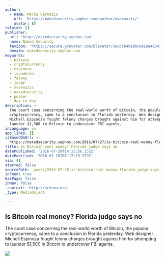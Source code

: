 ```yaml
---
author:
  - name: Maria Varmazis
    url: 'https://nakedsecurity.sophos.com/author/mvarmazis/'
    avatar: {}
related: []
publisher:
  url: 'http://nakedsecurity.sophos.com'
  name: Naked Security
  favicon: 'https://secure.gravatar.com/blavatar/36cdcb4bed050e19e465471a6bbe63b0?s=16'
  domain: nakedsecurity.sophos.com
keywords:
  - bitcoin
  - cryptocurrency
  - espinoza
  - laundered
  - felony
  - judge
  - mvarmazis
  - nakedsecurity
  - pooler
  - day-to-day
description: >-
  The court case concerning the real-world worth of Bitcoin, the popular
  cryptocurrency, came to a conclusion in Florida yesterday. Web designer
  Michell Espinoza fought felony charges brought against him for attempting to
  launder $1,500 in Bitcoin to undercover FBI agents.
inLanguage: en
app_links: []
isBasedOnUrl: >-
  https://nakedsecurity.sophos.com/2016/07/27/is-bitcoin-real-money-florida-judge-says-no/
title: Is Bitcoin real money? Florida judge says no
datePublished: '2016-07-28T14:22:56.132Z'
dateModified: '2016-07-28T07:17:15.979Z'
via: {}
starred: false
sourcePath: _posts/2016-07-28-is-bitcoin-real-money-florida-judge-says-no.md
inFeed: true
hasPage: false
inNav: false
_context: 'http://schema.org'
_type: MediaObject

---
```

<article style=""><h1>Is Bitcoin real money? Florida judge says no</h1><p>The court case concerning the real-world worth of Bitcoin, the popular cryptocurrency, came to a conclusion in Florida yesterday. Web designer Michell Espinoza fought felony charges brought against him for attempting to launder $1,500 in Bitcoin to undercover FBI agents.</p><img src="https://sophosnews.files.wordpress.com/2016/07/bitcoin.png?w=780&amp;h=408&amp;crop=1" /></article>